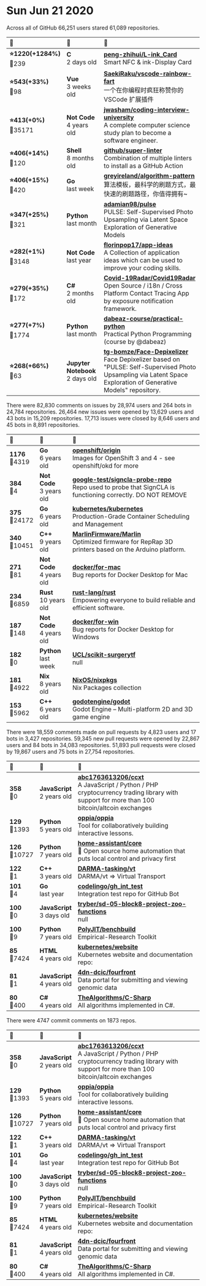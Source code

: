# Sun Jun 21 2020

Across all of GitHub 66,251 users stared 
61,089 repositories. 

| :page_with_curl: | :calendar: | :page_with_curl: |
| :--- | :--- | :--- |
| **:star:1220(+1284%)**<br>:twisted_rightwards_arrows:239 | **C**<br>2 days old | **[peng-zhihui/L-ink_Card](https://github.com/peng-zhihui/L-ink_Card)**<br>Smart NFC & ink-Display Card |
| **:star:543(+33%)**<br>:twisted_rightwards_arrows:98 | **Vue**<br>3 weeks old | **[SaekiRaku/vscode-rainbow-fart](https://github.com/SaekiRaku/vscode-rainbow-fart)**<br>一个在你编程时疯狂称赞你的 VSCode 扩展插件 | An VSCode extension that keeps giving you compliment while you are coding, it will checks the keywords of code to play suitable sounds. |
| **:star:413(+0%)**<br>:twisted_rightwards_arrows:35171 | **Not Code**<br>4 years old | **[jwasham/coding-interview-university](https://github.com/jwasham/coding-interview-university)**<br>A complete computer science study plan to become a software engineer. |
| **:star:406(+14%)**<br>:twisted_rightwards_arrows:120 | **Shell**<br>8 months old | **[github/super-linter](https://github.com/github/super-linter)**<br>Combination of multiple linters to install as a GitHub Action |
| **:star:406(+15%)**<br>:twisted_rightwards_arrows:420 | **Go**<br>last week | **[greyireland/algorithm-pattern](https://github.com/greyireland/algorithm-pattern)**<br>算法模板，最科学的刷题方式，最快速的刷题路径，你值得拥有~ |
| **:star:347(+25%)**<br>:twisted_rightwards_arrows:321 | **Python**<br>last month | **[adamian98/pulse](https://github.com/adamian98/pulse)**<br>PULSE: Self-Supervised Photo Upsampling via Latent Space Exploration of Generative Models |
| **:star:282(+1%)**<br>:twisted_rightwards_arrows:3148 | **Not Code**<br>last year | **[florinpop17/app-ideas](https://github.com/florinpop17/app-ideas)**<br>A Collection of application ideas which can be used to improve your coding skills. |
| **:star:279(+35%)**<br>:twisted_rightwards_arrows:172 | **C#**<br>2 months old | **[Covid-19Radar/Covid19Radar](https://github.com/Covid-19Radar/Covid19Radar)**<br>Open Source / i18n / Cross Platform Contact Tracing App by exposure notification framework. |
| **:star:277(+7%)**<br>:twisted_rightwards_arrows:1774 | **Python**<br>last month | **[dabeaz-course/practical-python](https://github.com/dabeaz-course/practical-python)**<br>Practical Python Programming (course by @dabeaz) |
| **:star:268(+66%)**<br>:twisted_rightwards_arrows:63 | **Jupyter Notebook**<br>2 days old | **[tg-bomze/Face-Depixelizer](https://github.com/tg-bomze/Face-Depixelizer)**<br>Face Depixelizer based on "PULSE: Self-Supervised Photo Upsampling via Latent Space Exploration of Generative Models" repository.  |

There were 82,830 comments on issues by 28,974 users and 264 bots in 24,784 repositories.
26,464 new issues were opened by 13,629 users and 43 bots in 15,209 repositories.
17,713 issues were closed by 8,646 users and 45 bots in 8,891 repositories.

| :speech_balloon: | :calendar: | :page_with_curl: |
| :--- | :--- | :--- |
| **1176**<br>:twisted_rightwards_arrows:4319 | **Go**<br>6 years old | **[openshift/origin](https://github.com/openshift/origin)**<br>Images for OpenShift 3 and 4 - see openshift/okd for more |
| **384**<br>:twisted_rightwards_arrows:4 | **Not Code**<br>3 years old | **[google-test/signcla-probe-repo](https://github.com/google-test/signcla-probe-repo)**<br>Repo used to probe that SignCLA is functioning correctly.  DO NOT REMOVE |
| **375**<br>:twisted_rightwards_arrows:24172 | **Go**<br>6 years old | **[kubernetes/kubernetes](https://github.com/kubernetes/kubernetes)**<br>Production-Grade Container Scheduling and Management |
| **340**<br>:twisted_rightwards_arrows:10451 | **C++**<br>9 years old | **[MarlinFirmware/Marlin](https://github.com/MarlinFirmware/Marlin)**<br>Optimized firmware for RepRap 3D printers based on the Arduino platform. |
| **271**<br>:twisted_rightwards_arrows:81 | **Not Code**<br>4 years old | **[docker/for-mac](https://github.com/docker/for-mac)**<br>Bug reports for Docker Desktop for Mac |
| **234**<br>:twisted_rightwards_arrows:6859 | **Rust**<br>10 years old | **[rust-lang/rust](https://github.com/rust-lang/rust)**<br>Empowering everyone to build reliable and efficient software. |
| **187**<br>:twisted_rightwards_arrows:148 | **Not Code**<br>4 years old | **[docker/for-win](https://github.com/docker/for-win)**<br>Bug reports for Docker Desktop for Windows |
| **182**<br>:twisted_rightwards_arrows:0 | **Python**<br>last week | **[UCL/scikit-surgerytf](https://github.com/UCL/scikit-surgerytf)**<br>null |
| **181**<br>:twisted_rightwards_arrows:4922 | **Nix**<br>8 years old | **[NixOS/nixpkgs](https://github.com/NixOS/nixpkgs)**<br>Nix Packages collection |
| **153**<br>:twisted_rightwards_arrows:5962 | **C++**<br>6 years old | **[godotengine/godot](https://github.com/godotengine/godot)**<br>Godot Engine – Multi-platform 2D and 3D game engine |

There were 18,559 comments made on pull requests by 4,823 users and 17 bots in 3,427 repositories.
59,345 new pull requests were opened by 22,867 users and 84 bots in 34,083 repositories.
51,893 pull requests were closed by 19,867 users and 75 bots in 27,754 repositories.

| :speech_balloon: | :calendar: | :page_with_curl: |
| :--- | :--- | :--- |
| **358**<br>:twisted_rightwards_arrows:0 | **JavaScript**<br>2 years old | **[abc1763613206/ccxt](https://github.com/abc1763613206/ccxt)**<br>A JavaScript / Python / PHP cryptocurrency trading library with support for more than 100 bitcoin/altcoin exchanges |
| **129**<br>:twisted_rightwards_arrows:1393 | **Python**<br>5 years old | **[oppia/oppia](https://github.com/oppia/oppia)**<br>Tool for collaboratively building interactive lessons. |
| **126**<br>:twisted_rightwards_arrows:10727 | **Python**<br>7 years old | **[home-assistant/core](https://github.com/home-assistant/core)**<br>:house_with_garden: Open source home automation that puts local control and privacy first |
| **122**<br>:twisted_rightwards_arrows:1 | **C++**<br>3 years old | **[DARMA-tasking/vt](https://github.com/DARMA-tasking/vt)**<br>DARMA/vt => Virtual Transport |
| **101**<br>:twisted_rightwards_arrows:4 | **Go**<br>last year | **[codelingo/gh_int_test](https://github.com/codelingo/gh_int_test)**<br>Integration test repo for GitHub Bot |
| **100**<br>:twisted_rightwards_arrows:0 | **JavaScript**<br>3 days old | **[tryber/sd-05-block8-project-zoo-functions](https://github.com/tryber/sd-05-block8-project-zoo-functions)**<br>null |
| **100**<br>:twisted_rightwards_arrows:9 | **Python**<br>7 years old | **[PolyJIT/benchbuild](https://github.com/PolyJIT/benchbuild)**<br>Empirical-Research Toolkit |
| **85**<br>:twisted_rightwards_arrows:7424 | **HTML**<br>4 years old | **[kubernetes/website](https://github.com/kubernetes/website)**<br>Kubernetes website and documentation repo:  |
| **81**<br>:twisted_rightwards_arrows:1 | **JavaScript**<br>4 years old | **[4dn-dcic/fourfront](https://github.com/4dn-dcic/fourfront)**<br>Data portal for submitting and viewing genomic data |
| **80**<br>:twisted_rightwards_arrows:400 | **C#**<br>4 years old | **[TheAlgorithms/C-Sharp](https://github.com/TheAlgorithms/C-Sharp)**<br>All algorithms implemented in C#. |

There were 4747 commit comments on 1873 repos.

| :speech_balloon: | :calendar: | :page_with_curl: |
| :--- | :--- | :--- |
| **358**<br>:twisted_rightwards_arrows:0 | **JavaScript**<br>2 years old | **[abc1763613206/ccxt](https://github.com/abc1763613206/ccxt)**<br>A JavaScript / Python / PHP cryptocurrency trading library with support for more than 100 bitcoin/altcoin exchanges |
| **129**<br>:twisted_rightwards_arrows:1393 | **Python**<br>5 years old | **[oppia/oppia](https://github.com/oppia/oppia)**<br>Tool for collaboratively building interactive lessons. |
| **126**<br>:twisted_rightwards_arrows:10727 | **Python**<br>7 years old | **[home-assistant/core](https://github.com/home-assistant/core)**<br>:house_with_garden: Open source home automation that puts local control and privacy first |
| **122**<br>:twisted_rightwards_arrows:1 | **C++**<br>3 years old | **[DARMA-tasking/vt](https://github.com/DARMA-tasking/vt)**<br>DARMA/vt => Virtual Transport |
| **101**<br>:twisted_rightwards_arrows:4 | **Go**<br>last year | **[codelingo/gh_int_test](https://github.com/codelingo/gh_int_test)**<br>Integration test repo for GitHub Bot |
| **100**<br>:twisted_rightwards_arrows:0 | **JavaScript**<br>3 days old | **[tryber/sd-05-block8-project-zoo-functions](https://github.com/tryber/sd-05-block8-project-zoo-functions)**<br>null |
| **100**<br>:twisted_rightwards_arrows:9 | **Python**<br>7 years old | **[PolyJIT/benchbuild](https://github.com/PolyJIT/benchbuild)**<br>Empirical-Research Toolkit |
| **85**<br>:twisted_rightwards_arrows:7424 | **HTML**<br>4 years old | **[kubernetes/website](https://github.com/kubernetes/website)**<br>Kubernetes website and documentation repo:  |
| **81**<br>:twisted_rightwards_arrows:1 | **JavaScript**<br>4 years old | **[4dn-dcic/fourfront](https://github.com/4dn-dcic/fourfront)**<br>Data portal for submitting and viewing genomic data |
| **80**<br>:twisted_rightwards_arrows:400 | **C#**<br>4 years old | **[TheAlgorithms/C-Sharp](https://github.com/TheAlgorithms/C-Sharp)**<br>All algorithms implemented in C#. |

